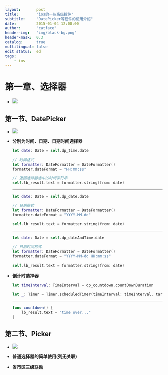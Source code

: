 ```yaml
---
layout:       post
title:        "ios的一些高级控件"
subtitle:     "DatePicker等控件的使用介绍"
date:         2015-01-04 12:00:00
author:       "catface"
header-img:   "img/black-bg.png"
header-mask:  0.3
catalog:      true
multilingual: false
edit status:  ed
tags:
    - ios
---
```


# 第一章、选择器

- ![](http://itCatface.github.io/img/IOS/IOS004-高级控件/01选择器梗概.jpg)

## 第一节、DatePicker

- ![](http://itCatface.github.io/img/IOS/IOS004-高级控件/02日期选择器.jpg)

- **分别为时间、日期、日期时间选择器**

	``` swift
	let date: Date = self.dp_time.date
	    
	// 时间格式
	let formatter: DateFormatter = DateFormatter()
	formatter.dateFormat = "HH:mm:ss"
	
	// 返回选择器选中的时间字符串
	self.lb_result.text = formatter.string(from: date)
	```
			
	---

	``` swift
	let date: Date = self.dp_date.date
	
	// 日期格式
	let formatter: DateFormatter = DateFormatter()
	formatter.dateFormat = "YYYY-MM-dd"
	
	self.lb_result.text = formatter.string(from: date)
	```
			    
	--- 
		
	``` swift
	let date: Date = self.dp_dateAndTime.date
			    
	// 日期时间格式
	let formatter: DateFormatter = DateFormatter()
	formatter.dateFormat = "YYYY-MM-dd HH:mm:ss"
	    
	self.lb_result.text = formatter.string(from: date)
	```

- **倒计时选择器**
	
	``` swift
	let timeInterval: TimeInterval = dp_countdown.countDownDuration
	
	let _: Timer = Timer.scheduledTimer(timeInterval: timeInterval, target: self, selector: "countdown", userInfo: nil, repeats: false)
	```
	     
	---
	
	``` swift
	func countdown() {
		lb_result.text = "time over..."
	}
	```
		
## 第二节、Picker

- ![](http://itCatface.github.io/img/IOS/IOS004-高级控件/03普通选择器.jpg)

- **普通选择器的简单使用(列无关联)**


- **省市区三级联动**
